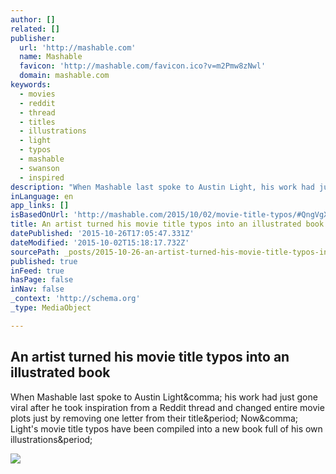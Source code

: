 ```yaml
---
author: []
related: []
publisher:
  url: 'http://mashable.com'
  name: Mashable
  favicon: 'http://mashable.com/favicon.ico?v=m2Pmw8zNwl'
  domain: mashable.com
keywords:
  - movies
  - reddit
  - thread
  - titles
  - illustrations
  - light
  - typos
  - mashable
  - swanson
  - inspired
description: "When Mashable last spoke to Austin Light, his work had just gone viral after he took inspiration from a Reddit thread and changed entire movie plots just by removing one letter from their title. Now, Light's movie title typos have been compiled into a new book full of his own illustrations."
inLanguage: en
app_links: []
isBasedOnUrl: 'http://mashable.com/2015/10/02/movie-title-typos/#QngVgXahgsq.'
title: An artist turned his movie title typos into an illustrated book
datePublished: '2015-10-26T17:05:47.331Z'
dateModified: '2015-10-02T15:18:17.732Z'
sourcePath: _posts/2015-10-26-an-artist-turned-his-movie-title-typos-into-an-illustrated-b.md
published: true
inFeed: true
hasPage: false
inNav: false
_context: 'http://schema.org'
_type: MediaObject

---
```

<article style=""><h1>An artist turned his movie title typos into an illustrated book</h1><p>When Mashable last spoke to Austin Light&amp;comma; his work had just gone viral after he took inspiration from a Reddit thread and changed entire movie plots just by removing one letter from their title&amp;period; Now&amp;comma; Light's movie title typos have been compiled into a new book full of his own illustrations&amp;period;</p><img src="http://rack.3.mshcdn.com/media/ZgkyMDE1LzEwLzAyLzhlL3Jvbm1hbi42NGNjZi5qcGcKcAl0aHVtYgkxMjAweDYyNyMKZQlqcGc/e490817c/d4f/ron-man.jpg" /></article>